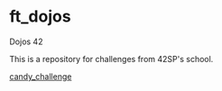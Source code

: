 # ft_dojos
Dojos 42

This is a repository for challenges from 42SP's school.

[candy_challenge](./candy/)

